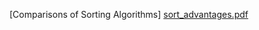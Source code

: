 [Comparisons of Sorting Algorithms]
[sort_advantages.pdf](https://github.com/user-attachments/files/17576592/sort_advantages.pdf)
